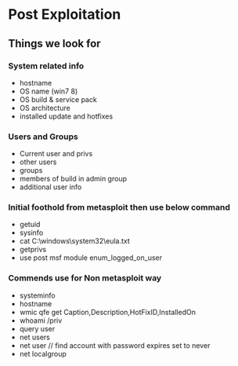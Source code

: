 # Post Exploitation

## Things we look for
### System related info
- hostname
- OS name (win7 8)
- OS build & service pack
- OS architecture
- installed update and hotfixes

### Users and Groups
- Current user and privs
- other users
- groups
- members of build in admin group
- additional user info

### Initial foothold from metasploit then use below command
- getuid
- sysinfo
- cat C:\\windows\system32\eula.txt
- getprivs
- use post msf module enum_logged_on_user

### Commends use for Non metasploit way
- systeminfo
- hostname
- wmic qfe get Caption,Description,HotFixID,InstalledOn
- whoami /priv
- query user
- net users
- net user <username> // find account with password expires set to never
- net localgroup

